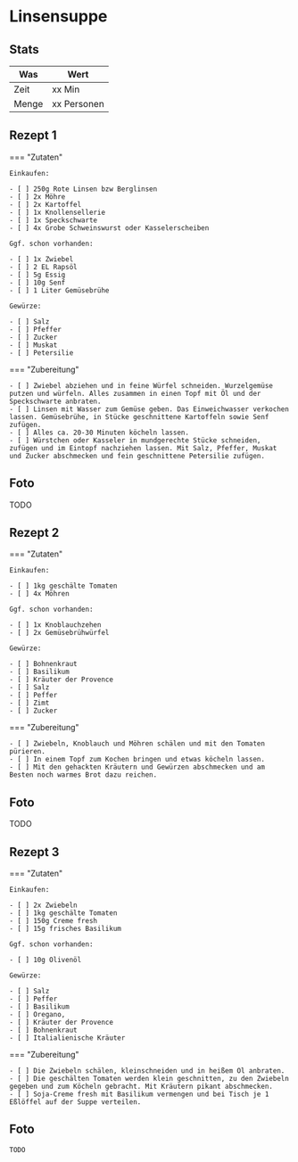 # Linsensuppe

## Stats

| Was   | Wert        |
|-------|-------------|
| Zeit  | xx Min      |
| Menge | xx Personen |

## Rezept 1

=== "Zutaten"

    Einkaufen:

    - [ ] 250g Rote Linsen bzw Berglinsen
    - [ ] 2x Möhre
    - [ ] 2x Kartoffel
    - [ ] 1x Knollensellerie
    - [ ] 1x Speckschwarte
    - [ ] 4x Grobe Schweinswurst oder Kasselerscheiben

    Ggf. schon vorhanden:

    - [ ] 1x Zwiebel
    - [ ] 2 EL Rapsöl
    - [ ] 5g Essig
    - [ ] 10g Senf
    - [ ] 1 Liter Gemüsebrühe

    Gewürze:

    - [ ] Salz
    - [ ] Pfeffer
    - [ ] Zucker
    - [ ] Muskat
    - [ ] Petersilie

=== "Zubereitung"

    - [ ] Zwiebel abziehen und in feine Würfel schneiden. Wurzelgemüse putzen und würfeln. Alles zusammen in einen Topf mit Öl und der Speckschwarte anbraten.
    - [ ] Linsen mit Wasser zum Gemüse geben. Das Einweichwasser verkochen lassen. Gemüsebrühe, in Stücke geschnittene Kartoffeln sowie Senf zufügen. 
    - [ ] Alles ca. 20-30 Minuten köcheln lassen.
    - [ ] Würstchen oder Kasseler in mundgerechte Stücke schneiden, zufügen und im Eintopf nachziehen lassen. Mit Salz, Pfeffer, Muskat und Zucker abschmecken und fein geschnittene Petersilie zufügen.

## Foto

TODO

## Rezept 2

=== "Zutaten"

    Einkaufen:

    - [ ] 1kg geschälte Tomaten
    - [ ] 4x Möhren

    Ggf. schon vorhanden:

    - [ ] 1x Knoblauchzehen
    - [ ] 2x Gemüsebrühwürfel

    Gewürze:

    - [ ] Bohnenkraut
    - [ ] Basilikum
    - [ ] Kräuter der Provence
    - [ ] Salz
    - [ ] Peffer
    - [ ] Zimt
    - [ ] Zucker

=== "Zubereitung"

    - [ ] Zwiebeln, Knoblauch und Möhren schälen und mit den Tomaten pürieren.
    - [ ] In einem Topf zum Kochen bringen und etwas köcheln lassen.
    - [ ] Mit den gehackten Kräutern und Gewürzen abschmecken und am Besten noch warmes Brot dazu reichen.

## Foto

TODO

## Rezept 3

=== "Zutaten"

    Einkaufen:

    - [ ] 2x Zwiebeln
    - [ ] 1kg geschälte Tomaten
    - [ ] 150g Creme fresh
    - [ ] 15g frisches Basilikum

    Ggf. schon vorhanden:

    - [ ] 10g Olivenöl

    Gewürze:

    - [ ] Salz
    - [ ] Peffer
    - [ ] Basilikum
    - [ ] Oregano,
    - [ ] Kräuter der Provence
    - [ ] Bohnenkraut
    - [ ] Italialienische Kräuter

=== "Zubereitung"

    - [ ] Die Zwiebeln schälen, kleinschneiden und in heißem Öl anbraten.
    - [ ] Die geschälten Tomaten werden klein geschnitten, zu den Zwiebeln gegeben und zum Köcheln gebracht. Mit Kräutern pikant abschmecken.
    - [ ] Soja-Creme fresh mit Basilikum vermengen und bei Tisch je 1 Eßlöffel auf der Suppe verteilen.

## Foto

    TODO
